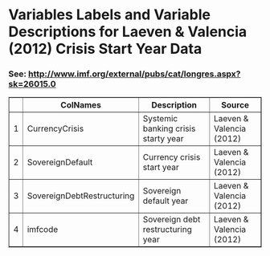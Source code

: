 # Variables Labels and Variable Descriptions for Laeven & Valencia (2012) Crisis Start Year Data
 ### See: <http://www.imf.org/external/pubs/cat/longres.aspx?sk=26015.0>

 <!-- html table generated in R 2.15.2 by xtable 1.7-0 package -->
<!-- Fri Nov  9 11:03:07 2012 -->
<TABLE border=1>
<TR> <TH>  </TH> <TH> ColNames </TH> <TH> Description </TH> <TH> Source </TH>  </TR>
  <TR> <TD align="right"> 1 </TD> <TD> CurrencyCrisis </TD> <TD> Systemic banking crisis starty year </TD> <TD> Laeven &amp  Valencia (2012) </TD> </TR>
  <TR> <TD align="right"> 2 </TD> <TD> SovereignDefault </TD> <TD> Currency crisis start year </TD> <TD> Laeven &amp  Valencia (2012) </TD> </TR>
  <TR> <TD align="right"> 3 </TD> <TD> SovereignDebtRestructuring </TD> <TD> Sovereign default year </TD> <TD> Laeven &amp  Valencia (2012) </TD> </TR>
  <TR> <TD align="right"> 4 </TD> <TD> imfcode </TD> <TD> Sovereign debt restructuring year </TD> <TD> Laeven &amp  Valencia (2012) </TD> </TR>
   </TABLE>

